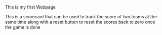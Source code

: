 This is my first Webpage 

This is a scorecard that can be used to track the score of two teams at the same time along with a reset button to reset the scores back to zero once the game is done
